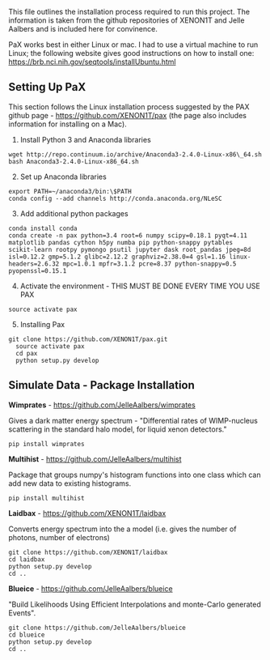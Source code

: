 This file outlines the installation process required to run this project. 
The information is taken from the github repositories of XENON1T and Jelle Aalbers and is included here for convinence.

PaX works best in either Linux or mac. I had to use a virtual machine to run Linux; the following website gives good instructions on how to install one:  
https://brb.nci.nih.gov/seqtools/installUbuntu.html 

## Setting Up PaX
This section follows the Linux installation process suggested by the PAX github page - https://github.com/XENON1T/pax (the page also includes information for installing on a Mac).

1) Install Python 3 and Anaconda libraries
  ```
  wget http://repo.continuum.io/archive/Anaconda3-2.4.0-Linux-x86\_64.sh
  bash Anaconda3-2.4.0-Linux-x86_64.sh 
  ```

2) Set up Anaconda libraries
  ```
  export PATH=~/anaconda3/bin:\$PATH 
  conda config --add channels http://conda.anaconda.org/NLeSC
  ```

3) Add additional python packages
  ```
  conda install conda 
  conda create -n pax python=3.4 root=6 numpy scipy=0.18.1 pyqt=4.11 matplotlib pandas cython h5py numba pip python-snappy pytables   scikit-learn rootpy pymongo psutil jupyter dask root_pandas jpeg=8d isl=0.12.2 gmp=5.1.2 glibc=2.12.2 graphviz=2.38.0=4 gsl=1.16 linux-headers=2.6.32 mpc=1.0.1 mpfr=3.1.2 pcre=8.37 python-snappy=0.5 pyopenssl=0.15.1
  ```

4) Activate the environment - THIS MUST BE DONE EVERY TIME YOU USE PAX 
  ```
  source activate pax 
  ```
5) Installing Pax
  ```
  git clone https://github.com/XENON1T/pax.git 
	source activate pax
	cd pax
	python setup.py develop
  ```
  
## Simulate Data - Package Installation
**Wimprates** - https://github.com/JelleAalbers/wimprates

Gives a dark matter energy spectrum - "Differential rates of WIMP-nucleus scattering in the standard halo model, for liquid xenon detectors."
  ```
  pip install wimprates
  ```

**Multihist** - https://github.com/JelleAalbers/multihist

Package that groups numpy's histogram functions into one class which can add new data to existing histograms.
  ```
  pip install multihist 
  ```

**Laidbax** - https://github.com/XENON1T/laidbax

Converts energy spectrum into the a model (i.e. gives the number of photons, number of electrons)
  ```
  git clone https://github.com/XENON1T/laidbax
  cd laidbax
  python setup.py develop
  cd ..
  ```
**Blueice** - https://github.com/JelleAalbers/blueice

"Build Likelihoods Using Efficient Interpolations and monte-Carlo generated Events".
  ```
  git clone https://github.com/JelleAalbers/blueice
  cd blueice
  python setup.py develop
  cd ..
  ```
